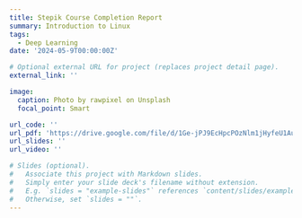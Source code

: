 ```yaml
---
title: Stepik Course Completion Report
summary: Introduction to Linux
tags:
  - Deep Learning
date: '2024-05-9T00:00:00Z'

# Optional external URL for project (replaces project detail page).
external_link: ''

image:
  caption: Photo by rawpixel on Unsplash
  focal_point: Smart

url_code: ''
url_pdf: 'https://drive.google.com/file/d/1Ge-jPJ9EcHpcPOzNlm1jHyfeU1AuJLTv/view?usp=drive_link'
url_slides: ''
url_video: ''

# Slides (optional).
#   Associate this project with Markdown slides.
#   Simply enter your slide deck's filename without extension.
#   E.g. `slides = "example-slides"` references `content/slides/example-slides.md`.
#   Otherwise, set `slides = ""`.
---
```


